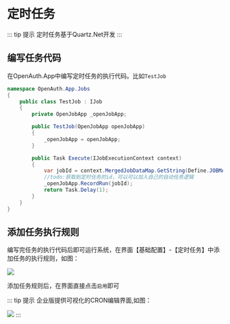 # 定时任务

::: tip 提示
定时任务基于Quartz.Net开发
:::

## 编写任务代码

在OpenAuth.App中编写定时任务的执行代码。比如`TestJob`

```csharp
namespace OpenAuth.App.Jobs
{
    public class TestJob : IJob
    {
        private OpenJobApp _openJobApp;

        public TestJob(OpenJobApp openJobApp)
        {
            _openJobApp = openJobApp;
        }

        public Task Execute(IJobExecutionContext context)
        {
            var jobId = context.MergedJobDataMap.GetString(Define.JOBMAPKEY);
            //todo:获取到定时任务的id，可以可以加入自己的自动任务逻辑
            _openJobApp.RecordRun(jobId);
            return Task.Delay(1);
        }
    }
}
```

## 添加任务执行规则

编写完任务的执行代码后即可运行系统，在界面【基础配置】-【定时任务】中添加任务的执行规则，如图：

![](/addjob.png)

添加任务规则后，在界面直接点击`启用`即可


::: tip 提示
企业版提供可视化的CRON编辑界面,如图：

![](/addjobpro.png)
:::

